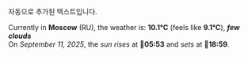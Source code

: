 
자동으로 추가된 텍스트입니다.

<!--START_SECTION:weather:moscow-->
Currently in **Moscow** (RU), the weather is: **10.1°C** (feels like **9.1°C**), ***few clouds***<br/>
On *September 11, 2025*, the *sun rises* at 🌅**05:53** and *sets* at 🌇**18:59**.
<!--END_SECTION:weather-->
